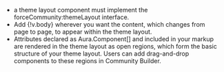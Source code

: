 * a theme layout component must implement the forceCommunity:themeLayout interface.
* Add {!v.body} wherever you want the content, which changes from page to page, to appear within the theme layout.
* Attributes declared as Aura.Component[] and included in your markup are rendered in the theme layout as open regions, which form the basic structure of your theme layout. Users can add drag-and-drop components to these regions in Community Builder.
